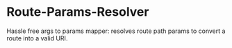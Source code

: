# Route-Params-Resolver
Hassle free args to params mapper: resolves route path params to convert a route into a valid URI.
